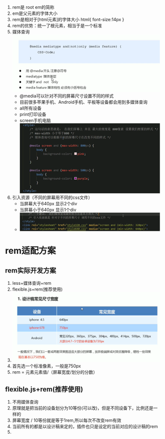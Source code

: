 1. rem是 root em的简称
2. em是父元素的字体大小
3. rem是相对于[html元素]的字体大小
html{
    font-size:14px
}
4. rem的优势：统一了根元素，相当于是一个标准
5. 媒体查询
   ![](2022-04-12-21-35-23.png)
   - @media可以针对不同的屏幕尺寸设置不同的样式
   - 目前很多苹果手机、Android手机、平板等设备都会用到多媒体查询
   - all所有设备
   - print打印设备
   - screen手机电脑
  ![](2022-04-12-21-39-47.png)
6. 引入资源（不同的屏幕用不同的css文件）
   - 当屏幕大于640px 显示2个div
   - 当屏幕小于640px 显示1个div
   - ![](2022-04-15-14-51-04.png)
  

# rem适配方案
## rem实际开发方案
1. less+媒体查询+rem
2. flexible.js+rem(推荐使用)
3. ![](2022-04-15-15-29-05.png)
4. 首先选一个标准像素，一般是750px
5. rem = 元素元素值/（屏幕宽度/划分的分数）
   
## flexible.js+rem(推荐使用)
1. 不用媒体查询
2. 原理就是把当前的设备划分为10等份(可以改)，但是不同设备下，比例还是一样的
3. 屏幕宽度 / 10等份就是等于1rem,所以每次不改变rem有效
4. 当前所有的都是以设计稿来定的，插件也只是设定的当前对应的设计稿的rem
5. 
